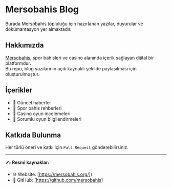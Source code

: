 # Mersobahis Blog

Burada Mersobahis topluluğu için hazırlanan yazılar, duyurular ve dökümantasyon yer almaktadır.  

## Hakkımızda
[Mersobahis](https://mersobahis.org/), spor bahisleri ve casino alanında içerik sağlayan dijital bir platformdur.  
Bu repo, blog yazılarının açık kaynaklı şekilde paylaşılması için oluşturulmuştur.  

## İçerikler
- 📌 Güncel haberler
- 📌 Spor bahis rehberleri
- 📌 Casino oyun incelemeleri
- 📌 Sorumlu oyun bilgilendirmeleri

## Katkıda Bulunma
Her türlü öneri ve katkı için `Pull Request` gönderebilirsiniz.  

---

✍️ **Resmi kaynaklar:**
- 🌐 Website: [https://mersobahis.org/])  
- 🐙 GitHub: [https://github.com/mersobahis]
